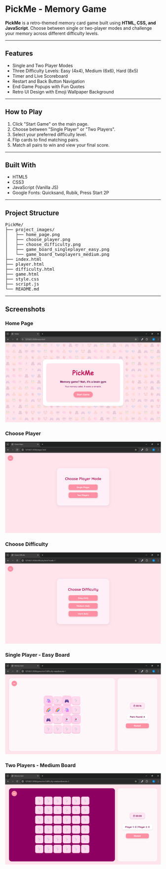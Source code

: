 # PickMe - Memory Game

**PickMe** is a retro-themed memory card game built using **HTML, CSS, and JavaScript**. Choose between single or two-player modes and challenge your memory across different difficulty levels.

---

## Features

- Single and Two Player Modes
- Three Difficulty Levels: Easy (4x4), Medium (6x6), Hard (8x5)
- Timer and Live Scoreboard
- Restart and Back Button Navigation
- End Game Popups with Fun Quotes
- Retro UI Design with Emoji Wallpaper Background

---

## How to Play

1. Click "Start Game" on the main page.
2. Choose between "Single Player" or "Two Players".
3. Select your preferred difficulty level.
4. Flip cards to find matching pairs.
5. Match all pairs to win and view your final score.

---

## Built With

- HTML5
- CSS3
- JavaScript (Vanilla JS)
- Google Fonts: Quicksand, Rubik, Press Start 2P

---

## Project Structure

<pre>
PickMe/
├── project_images/
│   ├── home_page.png
│   ├── choose_player.png
│   ├── choose_difficulty.png
│   ├── game_board_singleplayer_easy.png
│   └── game_board_twoplayers_medium.png
├── index.html
├── player.html
├── difficulty.html
├── game.html
├── style.css
├── script.js
└── README.md
</pre>


---

## Screenshots

### Home Page
![Home Page](project_images/home_page.png)

### Choose Player
![Choose Player](project_images/choose_player.png)

### Choose Difficulty
![Choose Difficulty](project_images/choose_difficulty.png)

### Single Player - Easy Board
![Single Player Easy](project_images/game_board_singleplayer_easy.png)

### Two Players - Medium Board
![Two Players Medium](project_images/game_board_twoplayers_medium.png)
